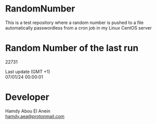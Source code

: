 # RandomNumber    
This is a test repository where a random number is pushed to a file automatically passwordless from a cron job in my Linux CentOS server    
# Random Number of the last run   
22731
      
Last update (GMT +1)    
07/01/24 00:00:01
# Developer    
Hamdy Abou El Anein   
hamdy.aea@protonmail.com

